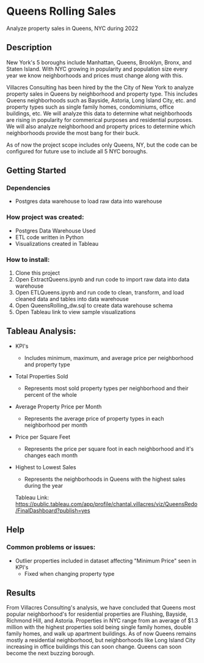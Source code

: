 # Queens Rolling Sales
Analyze property sales in Queens, NYC during 2022

## Description

New York's 5 boroughs include Manhattan, Queens, Brooklyn, Bronx, and Staten Island. With NYC growing in popularity and population size every year we know neighborhoods and prices must change along with this.

Villacres Consulting has been hired by the the City of New York to analyze property sales in Queens by neighborhood and property type. This includes Queens neighborhoods such as Bayside, Astoria, Long Island City, etc. and property types such as single family homes, condominiums, office buildings, etc. We will analyze this data to determine what neighborhoods are rising in popularity for commerical purposes and residential purposes. We will also analyze neighborhood and property prices to determine which neighborhoods provide the most bang for their buck.

As of now the project scope includes only Queens, NY, but the code can be configured for future use to include all 5 NYC boroughs. 

## Getting Started

### Dependencies 
* Postgres data warehouse to load raw data into warehouse

### How project was created:
* Postgres Data Warehouse Used
* ETL code written in Python
* Visualizations created in Tableau

### How to install:
1. Clone this project
2. Open ExtractQueens.ipynb and run code to import raw data into data warehouse
3. Open ETLQueens.ipynb and run code to clean, transform, and load cleaned data and tables into data warehouse
4. Open QueensRolling_dw.sql to create data warehouse schema
5. Open Tableau link to view sample visualizations

## Tableau Analysis:
* KPI's
    * Includes minimum, maximum, and average price per neighborhood and property type
* Total Properties Sold
    * Represents most sold property types per neighborhood and their percent of the whole
* Average Property Price per Month
    * Represents the average price of property types in each neighborhood per month
* Price per Square Feet
    * Represents the price per square foot in each neighborhood and it's changes each month
* Highest to Lowest Sales
    * Represents the neighborhoods in Queens with the highest sales during the year
  
  Tableau Link: https://public.tableau.com/app/profile/chantal.villacres/viz/QueensRedo/FinalDashboard?publish=yes
  
## Help
### Common problems or issues:
* Outlier properties included in dataset affecting "Minimum Price" seen in KPI's
     * Fixed when changing property type

## Results
From Villacres Consulting's analysis, we have concluded that Queens most popular neighborhood's for residential properties are Flushing, Bayside, Richmond Hill, and Astoria. Properties in NYC range from an average of $1.3 million with the highest properties sold being single family homes, double family homes, and walk up apartment buildings. As of now Queens remains mostly a residential neighborhood, but neighborhoods like Long Island City increasing in office buildings this can soon change. Queens can soon become the next buzzing borough.
